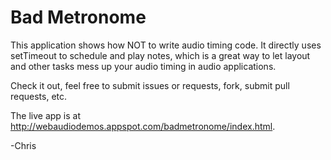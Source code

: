 # Bad Metronome

This application shows how NOT to write audio timing code.  It directly uses setTimeout to schedule and play notes, which is a great way to let layout and other tasks mess up your audio timing in audio applications.

Check it out, feel free to submit issues or requests, fork, submit pull requests, etc.

The live app is at http://webaudiodemos.appspot.com/badmetronome/index.html.

-Chris